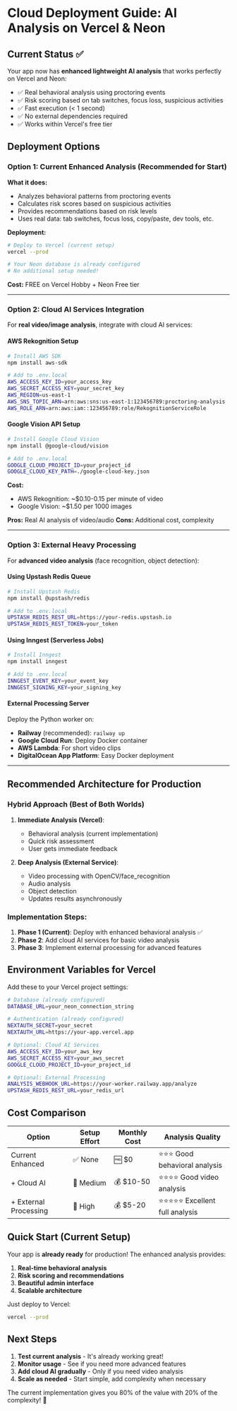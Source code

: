 # Cloud Deployment Guide: AI Analysis on Vercel & Neon

## Current Status ✅

Your app now has **enhanced lightweight AI analysis** that works perfectly on Vercel and Neon:

- ✅ Real behavioral analysis using proctoring events
- ✅ Risk scoring based on tab switches, focus loss, suspicious activities
- ✅ Fast execution (< 1 second)
- ✅ No external dependencies required
- ✅ Works within Vercel's free tier

## Deployment Options

### Option 1: Current Enhanced Analysis (Recommended for Start)

**What it does:**
- Analyzes behavioral patterns from proctoring events
- Calculates risk scores based on suspicious activities
- Provides recommendations based on risk levels
- Uses real data: tab switches, focus loss, copy/paste, dev tools, etc.

**Deployment:**
```bash
# Deploy to Vercel (current setup)
vercel --prod

# Your Neon database is already configured
# No additional setup needed!
```

**Cost:** FREE on Vercel Hobby + Neon Free tier

---

### Option 2: Cloud AI Services Integration

For **real video/image analysis**, integrate with cloud AI services:

#### AWS Rekognition Setup
```bash
# Install AWS SDK
npm install aws-sdk

# Add to .env.local
AWS_ACCESS_KEY_ID=your_access_key
AWS_SECRET_ACCESS_KEY=your_secret_key
AWS_REGION=us-east-1
AWS_SNS_TOPIC_ARN=arn:aws:sns:us-east-1:123456789:proctoring-analysis
AWS_ROLE_ARN=arn:aws:iam::123456789:role/RekognitionServiceRole
```

#### Google Vision API Setup
```bash
# Install Google Cloud Vision
npm install @google-cloud/vision

# Add to .env.local
GOOGLE_CLOUD_PROJECT_ID=your_project_id
GOOGLE_CLOUD_KEY_PATH=./google-cloud-key.json
```

**Cost:** 
- AWS Rekognition: ~$0.10-0.15 per minute of video
- Google Vision: ~$1.50 per 1000 images

**Pros:** Real AI analysis of video/audio
**Cons:** Additional cost, complexity

---

### Option 3: External Heavy Processing

For **advanced video analysis** (face recognition, object detection):

#### Using Upstash Redis Queue
```bash
# Install Upstash Redis
npm install @upstash/redis

# Add to .env.local
UPSTASH_REDIS_REST_URL=https://your-redis.upstash.io
UPSTASH_REDIS_REST_TOKEN=your_token
```

#### Using Inngest (Serverless Jobs)
```bash
# Install Inngest
npm install inngest

# Add to .env.local  
INNGEST_EVENT_KEY=your_event_key
INNGEST_SIGNING_KEY=your_signing_key
```

#### External Processing Server
Deploy the Python worker on:
- **Railway** (recommended): `railway up`
- **Google Cloud Run**: Deploy Docker container
- **AWS Lambda**: For short video clips
- **DigitalOcean App Platform**: Easy Docker deployment

---

## Recommended Architecture for Production

### Hybrid Approach (Best of Both Worlds)

1. **Immediate Analysis (Vercel)**: 
   - Behavioral analysis (current implementation)
   - Quick risk assessment
   - User gets immediate feedback

2. **Deep Analysis (External Service)**:
   - Video processing with OpenCV/face_recognition
   - Audio analysis
   - Object detection
   - Updates results asynchronously

### Implementation Steps:

1. **Phase 1 (Current)**: Deploy with enhanced behavioral analysis ✅
2. **Phase 2**: Add cloud AI services for basic video analysis
3. **Phase 3**: Implement external processing for advanced features

## Environment Variables for Vercel

Add these to your Vercel project settings:

```bash
# Database (already configured)
DATABASE_URL=your_neon_connection_string

# Authentication (already configured)
NEXTAUTH_SECRET=your_secret
NEXTAUTH_URL=https://your-app.vercel.app

# Optional: Cloud AI Services
AWS_ACCESS_KEY_ID=your_aws_key
AWS_SECRET_ACCESS_KEY=your_aws_secret
GOOGLE_CLOUD_PROJECT_ID=your_project_id

# Optional: External Processing
ANALYSIS_WEBHOOK_URL=https://your-worker.railway.app/analyze
UPSTASH_REDIS_REST_URL=your_redis_url
```

## Cost Comparison

| Option | Setup Effort | Monthly Cost | Analysis Quality |
|--------|-------------|--------------|------------------|
| Current Enhanced | ✅ None | 🆓 $0 | ⭐⭐⭐ Good behavioral analysis |
| + Cloud AI | 🔧 Medium | 💰 $10-50 | ⭐⭐⭐⭐ Good video analysis |
| + External Processing | 🔧 High | 💰 $5-20 | ⭐⭐⭐⭐⭐ Excellent full analysis |

## Quick Start (Current Setup)

Your app is **already ready** for production! The enhanced analysis provides:

1. **Real-time behavioral analysis**
2. **Risk scoring and recommendations** 
3. **Beautiful admin interface**
4. **Scalable architecture**

Just deploy to Vercel:
```bash
vercel --prod
```

## Next Steps

1. **Test current analysis** - It's already working great!
2. **Monitor usage** - See if you need more advanced features
3. **Add cloud AI gradually** - Only if you need video analysis
4. **Scale as needed** - Start simple, add complexity when necessary

The current implementation gives you 80% of the value with 20% of the complexity! 🚀 